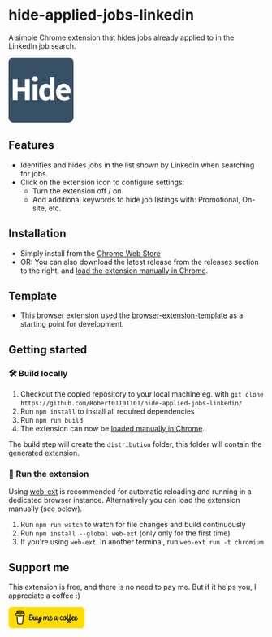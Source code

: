 # hide-applied-jobs-linkedin

[link-rgh]: https://github.com/sindresorhus/refined-github
[link-ngh]: https://github.com/sindresorhus/notifier-for-github
[link-hfog]: https://github.com/sindresorhus/hide-files-on-github
[link-tsconfig]: https://github.com/sindresorhus/tsconfig
[link-cws-keys]: https://github.com/fregante/chrome-webstore-upload-keys
[link-amo-keys]: https://addons.mozilla.org/en-US/developers/addon/api/key

A simple Chrome extension that hides jobs already applied to in the LinkedIn job search.

![Icon](source/icon.png)

## Features

- Identifies and hides jobs in the list shown by LinkedIn when searching for jobs.
- Click on the extension icon to configure settings:
  - Turn the extension off / on
  - Add additional keywords to hide job listings with: Promotional, On-site, etc.

## Installation

- Simply install from the [Chrome Web Store](https://chromewebstore.google.com/detail/hide-applied-jobs-linkedi/jkoegkdeggghnoenfgjoklfkmihkighf)
- OR: You can also download the latest release from the releases section to the right, and [load the extension manually in Chrome](https://www.smashingmagazine.com/2017/04/browser-extension-edge-chrome-firefox-opera-brave-vivaldi/#google-chrome-opera-vivaldi).

## Template

- This browser extension used the [browser-extension-template](https://github.com/fregante/browser-extension-template) as a starting point for development.

## Getting started

### 🛠 Build locally

1. Checkout the copied repository to your local machine eg. with `git clone https://github.com/Robert01101101/hide-applied-jobs-linkedin/`
1. Run `npm install` to install all required dependencies
1. Run `npm run build`
1. The extension can now be [loaded manually in Chrome](https://www.smashingmagazine.com/2017/04/browser-extension-edge-chrome-firefox-opera-brave-vivaldi/#google-chrome-opera-vivaldi).

The build step will create the `distribution` folder, this folder will contain the generated extension.

### 🏃 Run the extension

Using [web-ext](https://extensionworkshop.com/documentation/develop/getting-started-with-web-ext/) is recommended for automatic reloading and running in a dedicated browser instance. Alternatively you can load the extension manually (see below).

1. Run `npm run watch` to watch for file changes and build continuously
1. Run `npm install --global web-ext` (only only for the first time)
1. If you're using `web-ext`: In another terminal, run `web-ext run -t chromium`

## Support me

This extension is free, and there is no need to pay me. But if it helps you, I appreciate a coffee :)

<a href="https://www.buymeacoffee.com/rmichels">
    <img src="media/bmc-button.png" style="width: 150px; height: auto;" alt="Buy Me A Coffee">
</a>
